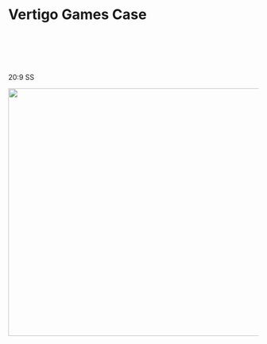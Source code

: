  <h1>Vertigo Games Case</h1>


 <br/>
<br/>
<br/>
<br/>
<p> 20:9 SS</p>
<img src="https://github.com/hikmethancan/VertigoGames_Case/assets/72447593/e8e2fb85-0981-43eb-8741-4ef7126b8830" height ="500" width="1200">
